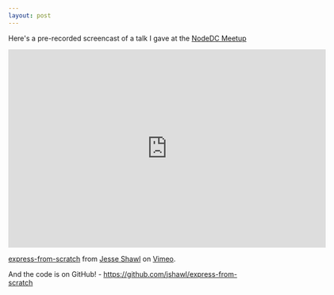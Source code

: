 ```yaml
---
layout: post
---
```


Here's a pre-recorded screencast of a talk I gave at the [NodeDC Meetup](http://www.meetup.com/node-dc/events/230290575/)

<iframe src="https://player.vimeo.com/video/163548396" width="640" height="400" frameborder="0" webkitallowfullscreen mozallowfullscreen allowfullscreen></iframe>
<p><a href="https://vimeo.com/163548396">express-from-scratch</a> from <a href="https://vimeo.com/user34026330">Jesse Shawl</a> on <a href="https://vimeo.com">Vimeo</a>.</p>

And the code is on GitHub! - https://github.com/jshawl/express-from-scratch